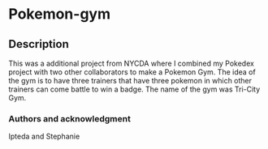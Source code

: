 # Pokemon-gym

## Description
This was a additional project from NYCDA where I combined my Pokedex project with two other collaborators to make a Pokemon Gym. The idea of the gym is to have three trainers that have three pokemon in which other trainers can come battle to win a badge. The name of the gym was Tri-City Gym.

### Authors and acknowledgment
Ipteda and Stephanie
